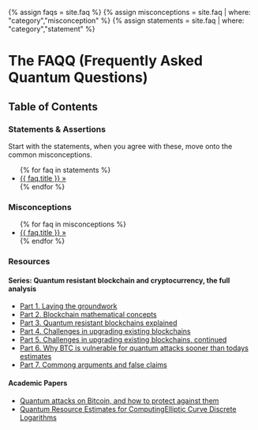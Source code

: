 ---
---
{% assign faqs = site.faq %}
{% assign misconceptions = site.faq | where: "category","misconception" %}
{% assign statements = site.faq | where: "category","statement" %}

<h1>
	The FAQQ
	<span>(Frequently Asked Quantum Questions)</span>
</h1>

<h2>Table of Contents</h2>

<h3>Statements & Assertions</h3>
<p>Start with the statements, when you agree with these, move onto the common misconceptions.</p>
<ul class="buttons">
	{% for faq in statements %}
		<li><a href="{{ faq.slug }}">{{ faq.title }} »</a></li>
	{% endfor %}
</ul>

<h3>Misconceptions</h3>
<ul class="buttons">
	{% for faq in misconceptions %}
		<li><a href="{{ faq.slug }}">{{ faq.title }} »</a></li>
	{% endfor %}
</ul>

<h3>Resources</h3>

<h4>Series: Quantum resistant blockchain and cryptocurrency, the full analysis</h4>

<ul>
	<li><a href="https://medium.com/altcoin-magazine/quantum-resistant-blockchain-and-cryptocurrency-the-full-analysis-in-seven-parts-part-1-daa211565a68">Part 1. Laying the groundwork</a></li>
	<li><a href="https://medium.com/altcoin-magazine/quantum-resistant-blockchain-and-cryptocurrency-the-full-analysis-in-seven-parts-part-2-c15b82e5ea55">Part 2. Blockchain mathematical concepts</a></li>
	<li><a href="https://medium.com/altcoin-magazine/quantum-resistant-blockchain-and-cryptocurrency-the-full-analysis-in-seven-parts-part-3-f9193634ecc5">Part 3. Quantum resistant blockchains explained</a></li>
	<li><a href="https://medium.com/altcoin-magazine/quantum-resistant-blockchain-and-cryptocurrency-the-full-analysis-in-seven-parts-part-4-7583673ad681">Part 4. Challenges in upgrading existing blockchains</a></li>
	<li><a href="https://medium.com/altcoin-magazine/quantum-resistant-blockchain-and-cryptocurrency-the-full-analysis-in-seven-parts-part-5-7d9afffa05bf">Part 5. Challenges in upgrading existing blockchains, continued</a></li>
	<li><a href="https://medium.com/altcoin-magazine/quantum-resistant-blockchain-and-cryptocurrency-the-full-analysis-in-seven-parts-part-6-769973d3decf">Part 6. Why BTC is vulnerable for quantum attacks sooner than todays estimates</a></li>
	<li><a href="https://medium.com/altcoin-magazine/quantum-resistant-blockchain-and-cryptocurrency-the-full-analysis-in-seven-parts-part-7-61e15f561a9f">Part 7. Commong arguments and false claims</a></li>
</ul>


<h4>Academic Papers</h4>

<ul>
	<li>
		<a href="https://arxiv.org/pdf/1710.10377.pdf">Quantum attacks on Bitcoin, and how to protect against them</a>
	</li>
	<li>
		<a href="https://eprint.iacr.org/2017/598.pdf">Quantum Resource Estimates for ComputingElliptic Curve Discrete Logarithms</a>
	</li>
</ul>